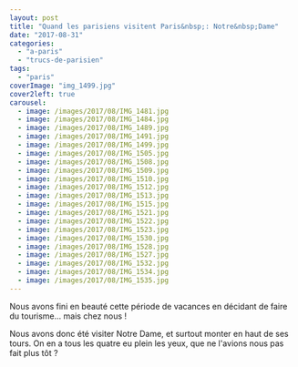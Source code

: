 ```yaml
---
layout: post
title: "Quand les parisiens visitent Paris&nbsp;: Notre&nbsp;Dame"
date: "2017-08-31"
categories: 
  - "a-paris"
  - "trucs-de-parisien"
tags: 
  - "paris"
coverImage: "img_1499.jpg"
cover2left: true
carousel: 
  - image: /images/2017/08/IMG_1481.jpg
  - image: /images/2017/08/IMG_1484.jpg
  - image: /images/2017/08/IMG_1489.jpg
  - image: /images/2017/08/IMG_1491.jpg
  - image: /images/2017/08/IMG_1499.jpg
  - image: /images/2017/08/IMG_1505.jpg
  - image: /images/2017/08/IMG_1508.jpg
  - image: /images/2017/08/IMG_1509.jpg
  - image: /images/2017/08/IMG_1510.jpg
  - image: /images/2017/08/IMG_1512.jpg
  - image: /images/2017/08/IMG_1513.jpg
  - image: /images/2017/08/IMG_1515.jpg
  - image: /images/2017/08/IMG_1521.jpg
  - image: /images/2017/08/IMG_1522.jpg
  - image: /images/2017/08/IMG_1523.jpg
  - image: /images/2017/08/IMG_1530.jpg
  - image: /images/2017/08/IMG_1528.jpg
  - image: /images/2017/08/IMG_1527.jpg
  - image: /images/2017/08/IMG_1532.jpg
  - image: /images/2017/08/IMG_1534.jpg
  - image: /images/2017/08/IMG_1535.jpg
---
```


Nous avons fini en beauté cette période de vacances en décidant de faire du tourisme... mais chez nous !

Nous avons donc été visiter Notre Dame, et surtout monter en haut de ses tours. On en a tous les quatre eu plein les yeux, que ne l'avions nous pas fait plus tôt ?
